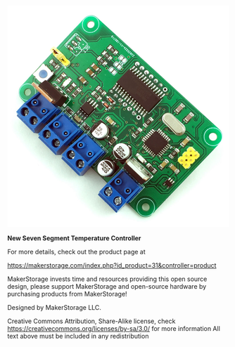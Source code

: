 
![New Seven Segment Temperature Controller](newsevenseg.jpg)


**New Seven Segment Temperature Controller**

For more details, check out the product page at

https://makerstorage.com/index.php?id_product=31&controller=product


MakerStorage invests time and resources providing this open source design, please support MakerStorage and open-source hardware by purchasing products from MakerStorage!

Designed by MakerStorage LLC.


Creative Commons Attribution, Share-Alike license, check https://creativecommons.org/licenses/by-sa/3.0/ for more information All text above must be included in any redistribution